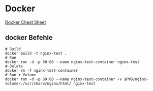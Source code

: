 # Docker

[Docker Cheat Sheet](https://dockerlabs.collabnix.com/docker/cheatsheet/)

## docker Befehle

```
# Build
docker build -t nginx-test .
# Run
docker run -d -p 80:80 --name nginx-test-container nginx-test
# Delete
docker rm -f nginx-test-container
# Run + Volume
docker run -d -p 80:80 --name nginx-test-container -v $PWD/nginx-volume/:/usr/share/nginx/html/ nginx-test
```